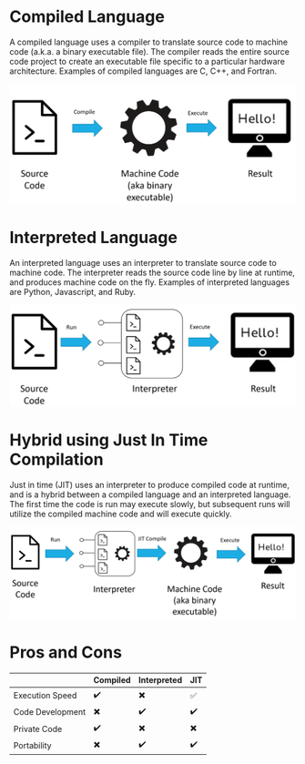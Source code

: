 # Compiled Language

A compiled language uses a compiler to translate source code to machine code (a.k.a. a binary executable file). The compiler reads the entire source code project to create an executable file specific to a particular hardware architecture. Examples of compiled languages are C, C++, and Fortran.

![compiled language image](/images/CompiledLanguage.png)

# Interpreted Language

An interpreted language uses an interpreter to translate source code to machine code. The interpreter reads the source code line by line at runtime, and produces machine code on the fly. Examples of interpreted languages are Python, Javascript, and Ruby.

![interpreted language image](/images/InterpretedLanguage.png)

# Hybrid using Just In Time Compilation

Just in time (JIT) uses an interpreter to produce compiled code at runtime, and is a hybrid between a compiled language and an interpreted language. The first time the code is run may execute slowly, but subsequent runs will utilize the compiled machine code and will execute quickly.

![JIT image](/images/HybridJIT.png)

# Pros and Cons

|                  | Compiled | Interpreted | JIT |
| ---------------- | -------- | ----------- | --- |
| Execution Speed  | ✔️       | ✖️         | ✅  |
| Code Development | ✖️       | ✔️         | ✔️  |
| Private Code     | ✔️       | ✖️         | ✖️  |
| Portability      | ✖️       | ✔️         | ✔️  |
